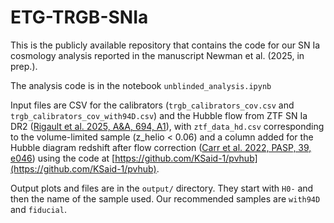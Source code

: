 # ETG-TRGB-SNIa
This is the publicly available repository that contains the code for our SN Ia cosmology analysis reported in the manuscript Newman et al. (2025, in prep.).

The analysis code is in the notebook `unblinded_analysis.ipynb`

Input files are CSV for the calibrators (`trgb_calibrators_cov.csv` and `trgb_calibrators_cov_with94D.csv`) and the Hubble flow from ZTF SN Ia DR2 ([Rigault et al. 2025, A&A, 694, A1](https://ui.adsabs.harvard.edu/abs/2025A%26A...694A...1R/abstract)), with `ztf_data_hd.csv` corresponding to the volume-limited sample (z_helio < 0.06) and a column added for the Hubble diagram redshift after flow correction ([Carr et al. 2022, PASP, 39, e046](https://ui.adsabs.harvard.edu/abs/2022PASA...39...46C/abstract)) using the code at [https://github.com/KSaid-1/pvhub](https://github.com/KSaid-1/pvhub).

Output plots and files are in the `output/` directory. They start with `H0-` and then the name of the sample used. Our recommended samples are `with94D` and `fiducial`.